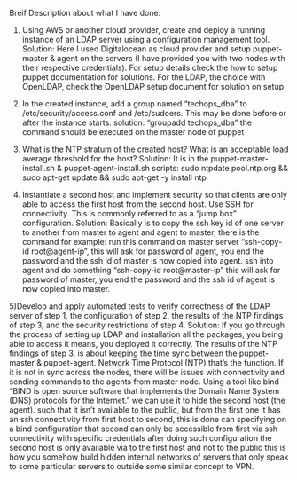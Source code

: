 Breif Description about what I have done:


1) Using AWS or another cloud provider, create and deploy a running instance of an LDAP server using a configuration management tool. 
  Solution: Here I used Digitalocean as cloud provider and setup puppet-master & agent on the servers (I have provided you with two nodes with their respective credentials). For setup details check the how to setup puppet documentation for solutions. For the LDAP, the choice with OpenLDAP, check the OpenLDAP setup document for solution on setup
  
2) In the created instance, add a group named “techops_dba” to /etc/security/access.conf and /etc/sudoers. This may be done before or after the instance starts. 
  solution: “groupadd techops_dba” the command should be executed on the master node of puppet
  
3) What is the NTP stratum of the created host? What is an acceptable load average threshold for the host?
  Solution: It is in the puppet-master-install.sh & puppet-agent-install.sh scripts: sudo ntpdate pool.ntp.org && sudo apt-get update && sudo apt-get -y install ntp
  
4) Instantiate a second host and implement security so that clients are only able to access the first host from the second host. Use SSH for connectivity. This is commonly referred to as a “jump box” configuration. 
 Solution: Basically is to copy the ssh key id of one server to another from master to agent and agent to master, there is the command for example: run this command on master server “ssh-copy-id root@agent-ip”, this will ask for password of agent, you end the password and the ssh id of master is now copied into agent. ssh into agent and do something “ssh-copy-id root@master-ip” this will ask for password of master, you end the password and the ssh id of agent is now copied into master.
 
5)Develop and apply automated tests to verify correctness of the LDAP server of step 1, the configuration of step 2, the results of the NTP findings of step 3, and the security restrictions of step 4. 
 Solution: If you go through the process of setting up LDAP and installation all the packages, you being able to access it means, you deployed it correctly. The results of the NTP findings of step 3, is about keeping the time sync between the puppet-master & puppet-agent. Network Time Protocol (NTP) that’s the function.  If it is not in sync across the nodes, there will be issues with connectivity and sending commands to the agents from master node. Using a tool like bind “BIND is open source software that implements the Domain Name System (DNS) protocols for the Internet.” we can use it to hide the second host (the agent). such that it isn’t available to the public, but from the first one it has an ssh connectivity from first host to second, this is done can specifying on a bind configuration that second can only be accessible from first via ssh connectivity with specific credentials after doing such configuration the second host is only available via to the first host and not to the public this is how you somehow build hidden internal networks of servers that only speak to some particular servers to outside some similar concept to VPN.
